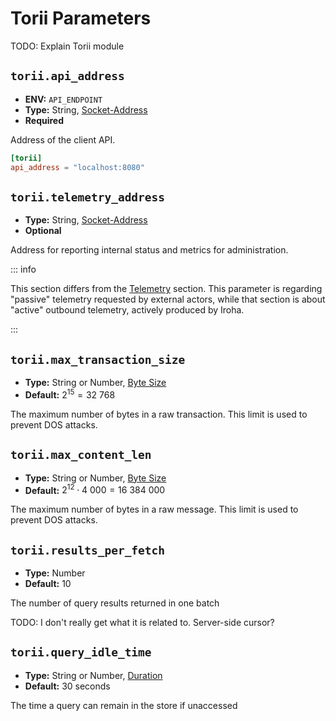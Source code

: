 # Torii Parameters

TODO: Explain Torii module

## `torii.api_address`

- **ENV:** `API_ENDPOINT`
- **Type:** String, [Socket-Address](glossary#type-socket-address)
- **Required**

Address of the client API.

```toml
[torii]
api_address = "localhost:8080"
```

## `torii.telemetry_address`

- **Type:** String, [Socket-Address](glossary#type-socket-address)
- **Optional**

Address for reporting internal status and metrics for administration.

::: info

This section differs from the [Telemetry](telemetry-params) section. This
parameter is regarding "passive" telemetry requested by external actors, while that
section is about "active" outbound telemetry, actively produced by Iroha.

:::

## `torii.max_transaction_size`

- **Type:** String or Number, [Byte Size](glossary#type-byte-size)
- **Default:** $2^{15} = 32\ 768$

The maximum number of bytes in a raw transaction. This limit is used to prevent DOS
attacks.

## `torii.max_content_len`

- **Type:** String or Number, [Byte Size](glossary#type-byte-size)
- **Default:** $2^{12} \cdot 4\ 000 = 16\ 384\ 000$

The maximum number of bytes in a raw message. This limit is used to prevent DOS attacks.

## `torii.results_per_fetch`

- **Type:** Number
- **Default:** $10$

The number of query results returned in one batch

TODO: I don't really get what it is related to. Server-side cursor?

## `torii.query_idle_time`

- **Type:** String or Number, [Duration](glossary#type-duration)
- **Default:** 30 seconds

The time a query can remain in the store if unaccessed
